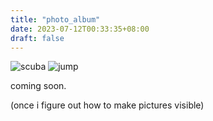 ```yaml
---
title: "photo_album"
date: 2023-07-12T00:33:35+08:00
draft: false
---
```

![scuba](/images/photoalbum/scuba.JPG)
![jump](/images/photoalbum/jump.JPG)


coming soon.



(once i figure out how to make pictures visible)
